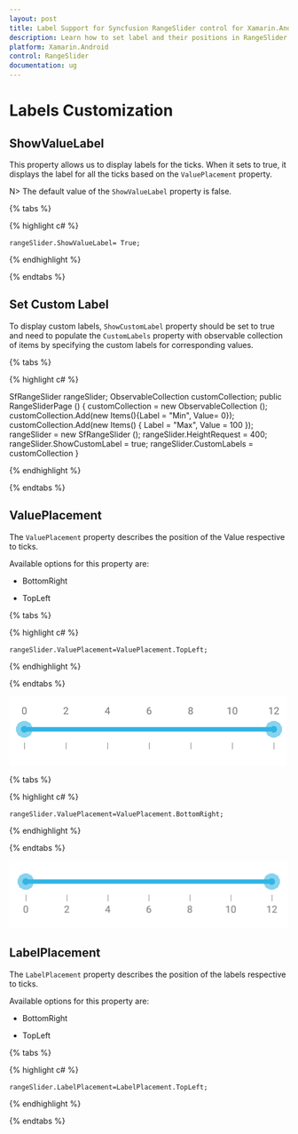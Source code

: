 ```yaml
---
layout: post
title: Label Support for Syncfusion RangeSlider control for Xamarin.Android
description: Learn how to set label and their positions in RangeSlider control
platform: Xamarin.Android
control: RangeSlider
documentation: ug
---
```


# Labels Customization

## ShowValueLabel

This property allows us to display labels for the ticks. When it sets to true, it displays the label for all the ticks based on the `ValuePlacement` property.

N> The default value of the `ShowValueLabel` property is false.

{% tabs %}

{% highlight c# %}

	rangeSlider.ShowValueLabel= True;

{% endhighlight %}

{% endtabs %}

## Set Custom Label

To display custom labels, `ShowCustomLabel` property should be set to true and need to populate the `CustomLabels` property with observable collection of items by specifying the custom labels for corresponding values.

{% tabs %}

{% highlight c# %}
	
SfRangeSlider rangeSlider; 
ObservableCollection<Items>  customCollection;
public RangeSliderPage ()
{
      customCollection = new ObservableCollection<Items> ();
      customCollection.Add(new Items(){Label = "Min", Value= 0});
      customCollection.Add(new Items() { Label = "Max", Value = 100 });
      rangeSlider = new SfRangeSlider ();
      rangeSlider.HeightRequest = 400;
      rangeSlider.ShowCustomLabel = true;
      rangeSlider.CustomLabels = customCollection
}

{% endhighlight %}

{% endtabs %}


## ValuePlacement

The `ValuePlacement` property describes the position of the Value respective to ticks. 

Available options for this property are:

* BottomRight

* TopLeft

{% tabs %}

{% highlight c# %}

	rangeSlider.ValuePlacement=ValuePlacement.TopLeft;

{% endhighlight %}

{% endtabs %}

![](images/value-TopLeft.png)

{% tabs %}

{% highlight c# %}

	rangeSlider.ValuePlacement=ValuePlacement.BottomRight;

{% endhighlight %}

{% endtabs %}

![](images/Value-BottomRight.png)

## LabelPlacement

The `LabelPlacement` property describes the position of the labels respective to ticks. 

Available options for this property are:

* BottomRight

* TopLeft

{% tabs %}

{% highlight c# %}

	rangeSlider.LabelPlacement=LabelPlacement.TopLeft;

{% endhighlight %}

{% endtabs %}
